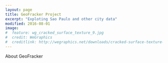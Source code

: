 ```yaml
---
layout: page
title: GeoFracker Project
excerpt: "Exploting Sao Paulo and other city data"
modified: 2016-08-01
image:
#  feature: wg_cracked_surface_texture_9.jpg
#  credit: WeGraphics
#  creditlink: http://wegraphics.net/downloads/cracked-surface-texture-pack/
---
```


About GeoFracker
